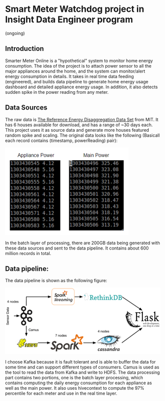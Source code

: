 # Smart Meter Watchdog project in Insight Data Engineer program
(ongoing)

## Introduction
Smarter Meter Online is a "hypothetical" system to monitor home energy consumption. The idea of the project is to attach power sensor to all the major appliances around the home, and the system can monitor/alert energy consumption in details. It takes in real time data feeding (engineered), and builds data pipeline to generate home energy usage dashboard and detailed appliance energy usage. In addition, it also detects sudden spike in the power reading from any meter.

## Data Sources
The raw data is [The Reference Energy Disaggregation Data Set](http://redd.csail.mit.edu/) from MIT. It has 6 houses available for download, and has a range of ~30 days each. This project uses it as source data and generate more houses featured random spike and scaling. The original data looks like the following (Basicall each record contains (timestamp, powerReading) pair):

![raw_source_data](images/data_source.png)

In the batch layer of processing, there are 200GB data being generated with these data sources and sent to the data pipeline. It contains about 600 million records in total.

## Data pipeline:
The data pipeline is shown as the following figure:

![data_pipeline](images/data_pipeline.png)

I choose Kafka because it is fault tolerant and is able to buffer the data for some time and can support different types of consumers. Camus is used as the tool to read the data from Kafka and write to HDFS. The data processing part contains two portions, one is the batch layer processing, which contains computing the daily energy consumption for each appliance as well as the main power. It also uses hivecontext to compute the 97% percentile for each meter and use in the real time layer. 
